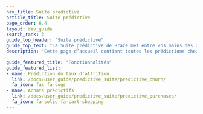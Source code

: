 ```yaml
---
nav_title: Suite prédictive
article_title: Suite prédictive
page_order: 6.4
layout: dev_guide
search_rank: 3
guide_top_header: "Suite prédictive"
guide_top_text: "La Suite prédictive de Braze met entre vos mains des outils de machine learning sans que vous ayez besoin de plus d’ingénierie. La Prédiction du taux d’attrition et les Achats prédictifs sont des modèles prédictifs personnalisables et à la demande que vous pouvez créer en quelques minutes pour tirer parti efficacement et agir sur vos données de manière harmonieuse au sein de la plateforme Braze. Apprenez-en plus sur les fonctionnalités en consultant les articles suivants."
description: "Cette page d’accueil contient toutes les prédictions chez Braze ! La suite prédictive Braze propose des solutions pour le churn et la prédiction d’achat dans vos campagnes et Canvas Braze."

guide_featured_title: "Fonctionnalités"
guide_featured_list:
- name: Prédiction du taux d’attrition
  link: /docs/user_guide/predictive_suite/predictive_churn/
  fa_icon: fas fa-cogs
- name: Achats prédictifs
  link: /docs/user_guide/predictive_suite/predictive_purchases/
  fa_icon: fa-solid fa-cart-shopping
---
```


<br><br>
